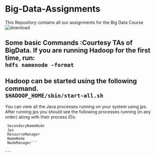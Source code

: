 # Big-Data-Assignments
This Repository contains all our assignments for the Big Data Course
![download](https://user-images.githubusercontent.com/60029463/133503415-d2543462-ee56-40d4-a54f-a1d76faea520.jpg)


Some basic Commands :Courtesy TAs of BigData.
If you are running Hadoop for the first time, run:<br/>
```hdfs namenode -format ```
---
Hadoop can be started using the following command.<br/>
```$HADOOP_HOME/sbin/start-all.sh```
---

You can view all the Java processes running on your system using jps.</br>
After running jps you should see the following processes running (in any order) along with their process IDs:</br>
 ``` DataNode
  SecondaryNameNode
  Jps
  ResourceManager
  NameNode
  NodeManager```
  
---
